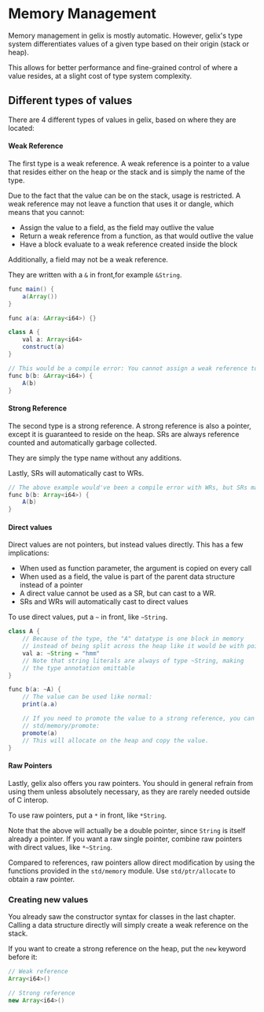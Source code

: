 # Memory Management

Memory management in gelix is mostly automatic. However, gelix's type system differentiates
values of a given type based on their origin (stack or heap).

This allows for better performance and fine-grained control of where a value resides,
at a slight cost of type system complexity.

## Different types of values

There are 4 different types of values in gelix, based on where they are located:

#### Weak Reference

The first type is a weak reference. A weak reference is a pointer to a value
that resides either on the heap or the stack and is simply the name of the type.

Due to the fact that the value can be on the stack, usage is restricted. A weak reference may
not leave a function that uses it or dangle, which means that you cannot:
- Assign the value to a field, as the field may outlive the value
- Return a weak reference from a function, as that would outlive the value
- Have a block evaluate to a weak reference created inside the block

Additionally, a field may not be a weak reference.

They are written with a `&` in front,for example `&String`.

```java
func main() {
    a(Array())
}

func a(a: &Array<i64>) {}

class A {
    val a: Array<i64>
    construct(a)
}

// This would be a compile error: You cannot assign a weak reference to a field.
func b(b: &Array<i64>) {
    A(b)
}
```

#### Strong Reference

The second type is a strong reference. A strong reference is also a pointer, except it is
guaranteed to reside on the heap. SRs are always reference counted and automatically 
garbage collected.

They are simply the type name without any additions.

Lastly, SRs will automatically cast to WRs.

```java
// The above example would've been a compile error with WRs, but SRs make it possible
func b(b: Array<i64>) {
    A(b)
}
```


#### Direct values

Direct values are not pointers, but instead values directly. This has a few implications:
- When used as function parameter, the argument is copied on every call
- When used as a field, the value is part of the parent data structure instead of a pointer
- A direct value cannot be used as a SR, but can cast to a WR.
- SRs and WRs will automatically cast to direct values

To use direct values, put a `~` in front, like `~String`.

```java
class A {
    // Because of the type, the "A" datatype is one block in memory
    // instead of being split across the heap like it would be with pointers
    val a: ~String = "hmm"
    // Note that string literals are always of type ~String, making
    // the type annotation omittable
}

func b(a: ~A) {
    // The value can be used like normal:
    print(a.a)

    // If you need to promote the value to a strong reference, you can use
    // std/memory/promote:
    promote(a)
    // This will allocate on the heap and copy the value.
}
```

#### Raw Pointers

Lastly, gelix also offers you raw pointers. You should in general refrain from using them
unless absolutely necessary, as they are rarely needed outside of C interop.

To use raw pointers, put a `*` in front, like `*String`.

Note that the above will actually be a double pointer, since `String` is itself
already a pointer. If you want a raw single pointer, combine raw pointers with direct
values, like `*~String`.

Compared to references, raw pointers allow direct modification by using the functions
provided in the `std/memory` module. Use `std/ptr/allocate` to obtain a raw pointer.


### Creating new values

You already saw the constructor syntax for classes in the last chapter. Calling a data structure
directly will simply create a weak reference on the stack.

If you want to create a strong reference on the heap, put the `new` keyword before it:

```java
// Weak reference
Array<i64>()

// Strong reference
new Array<i64>()
```
